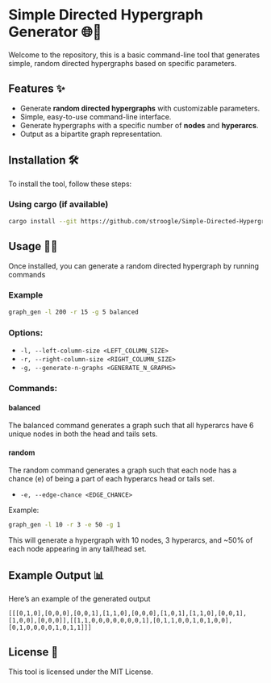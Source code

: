 
#  Simple Directed Hypergraph Generator 🌐🔗

Welcome to the repository, this is a basic command-line tool that generates simple, random directed hypergraphs based on specific parameters.

## Features ✨
- Generate **random directed hypergraphs** with customizable parameters.
- Simple, easy-to-use command-line interface.
- Generate hypergraphs with a specific number of **nodes** and **hyperarcs**.
- Output as a bipartite graph representation.

## Installation 🛠️

To install the tool, follow these steps:

### Using cargo (if available)
```bash
cargo install --git https://github.com/stroogle/Simple-Directed-Hypergraph-Generator.git
```

## Usage 🏃‍♂️

Once installed, you can generate a random directed hypergraph by running commands

### Example
```bash
graph_gen -l 200 -r 15 -g 5 balanced
```

### Options:
- `-l, --left-column-size <LEFT_COLUMN_SIZE>`    
- `-r, --right-column-size <RIGHT_COLUMN_SIZE>` 
- `-g, --generate-n-graphs <GENERATE_N_GRAPHS>` 
  
### Commands:

#### balanced
The balanced command generates a graph such that all hyperarcs have 6 unique nodes in both the head and tails sets.

#### random
The random command generates a graph such that each node has a chance (e) of being a part of each hyperarcs head or tails set. 
- `-e, --edge-chance <EDGE_CHANCE>`

Example:
```bash
graph_gen -l 10 -r 3 -e 50 -g 1
```

This will generate a hypergraph with 10 nodes, 3 hyperarcs, and ~50% of each node appearing in any tail/head set.

## Example Output 📊

Here’s an example of the generated output

```
[[[0,1,0],[0,0,0],[0,0,1],[1,1,0],[0,0,0],[1,0,1],[1,1,0],[0,0,1],[1,0,0],[0,0,0]],[[1,1,0,0,0,0,0,0,0,1],[0,1,1,0,0,1,0,1,0,0],[0,1,0,0,0,0,1,0,1,1]]]
```

## License 📜

This tool is licensed under the MIT License. 